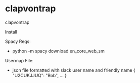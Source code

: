 # clapvontrap
clapvontrap


Install

Spacy Reqs:
- python -m spacy download en_core_web_sm

Usermap File:
- json file formatted with slack user name and friendly name
    {
        "U2CUKJJUQ": "Bob",
        ...
    }